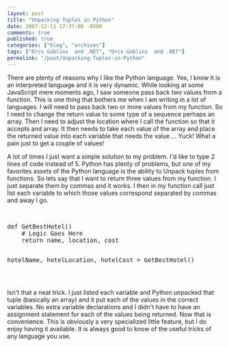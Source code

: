 ```yaml
---
layout: post
title: "Unpacking Tuples in Python"
date: 2007-12-11 17:37:00 -0500
comments: true
published: true
categories: ["blog", "archives"]
tags: ["Orcs Goblins  and .NET", "Orcs Goblins  and .NET"]
permalink: "/post/Unpacking-Tuples-in-Python"
---
```

<!-- more -->

<p>There are plenty of reasons why I like the Python language. Yes, I know it is an interpreted language and it is very dynamic. While looking at some JavaScript mere moments ago, I saw someone pass back two values from a function. This is one thing that bothers me when I am writing in a lot of languages. I will need to pass back two or more values from my function. So I need to change the return value to some type of a sequence perhaps an array. Then I need to adjust the location where I call the function so that it accepts and array. It then needs to take each value of the array and place the returned value into each variable that needs the value.... Yuck! What a pain just to get a couple of values!</p>
<p>A lot of times I just want a simple solution to my problem. I'd like to type 2 lines of code instead of 5. Python has plenty of problems, but one of my favorites assets of the Python language is the ability to Unpack tuples from functions. So lets say that I want to return three values from my function. I just separate them by commas and it works. I then in my function call just list each variable to which those values correspond separated by commas and away I go.</p>
<p>&nbsp;</p>
<pre>def GetBestHotel()
    # Logic Goes Here
    return name, location, cost

hotelName, hotelLocation, hotelCost = GetBestHotel()
</pre>
<p>&nbsp;</p>
<p>Isn't that a neat trick. I just listed each variable and Python unpacked that tuple (basically an array) and it put each of the values in the correct variables. No extra variable declarations and I didn't have to have an assignment statement for each of the values being returned. Now that is convenience. This is obviously a very specialized little feature, but I do enjoy having it available. It is always good to know of the useful tricks of any language you use.</p>
